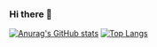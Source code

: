 ### Hi there 👋
[![Anurag's GitHub stats](https://github-readme-stats.vercel.app/api?Implycitt=anuraghazra&theme=tokyonight)](https://github.com/anuraghazra/github-readme-stats)
[![Top Langs](https://github-readme-stats.vercel.app/api/top-langs/?Implycitt=anuraghazra&theme=tokyonight)](https://github.com/anuraghazra/github-readme-stats)
